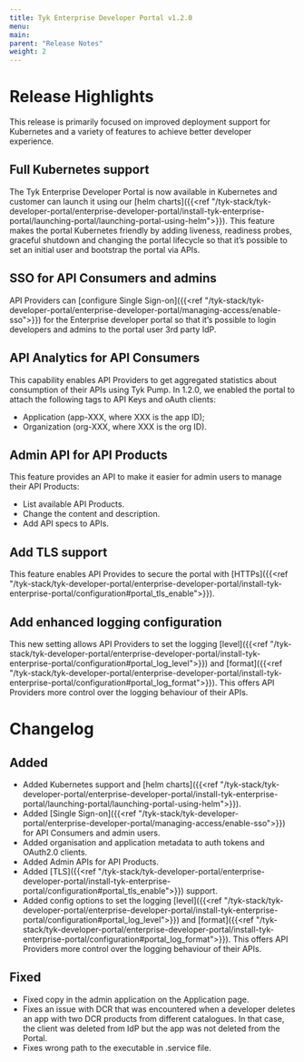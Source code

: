 ```yaml
---
title: Tyk Enterprise Developer Portal v1.2.0
menu:
main:
parent: "Release Notes"
weight: 2
---
```


# Release Highlights
This release is primarily focused on improved deployment support for Kubernetes and a variety of features to achieve better developer experience.

## Full Kubernetes support
The Tyk Enterprise Developer Portal is now available in Kubernetes and customer can launch it using our [helm charts]({{<ref "/tyk-stack/tyk-developer-portal/enterprise-developer-portal/install-tyk-enterprise-portal/launching-portal/launching-portal-using-helm">}}). This feature makes the portal Kubernetes friendly by adding liveness, readiness probes, graceful shutdown and changing the portal lifecycle so that it’s possible to set an initial user and bootstrap the portal via APIs.

## SSO for API Consumers and admins
API Providers can [configure Single Sign-on]({{<ref "/tyk-stack/tyk-developer-portal/enterprise-developer-portal/managing-access/enable-sso">}}) for the Enterprise developer portal so that it’s possible to login developers and admins to the portal user 3rd party IdP.

## API Analytics for API Consumers
This capability enables API Providers to get aggregated statistics about consumption of their APIs using Tyk Pump. In 1.2.0, we enabled the portal to attach the following tags to API Keys and oAuth clients:
- Application (app-XXX, where XXX is the app ID); 
- Organization (org-XXX, where XXX is the org ID).

## Admin API for API Products
This feature provides an API to make it easier for admin users to manage their API Products:
- List available API Products.
- Change the content and description.
- Add API specs to APIs.

## Add TLS support
This feature enables API Provides to secure the portal with [HTTPs]({{<ref "/tyk-stack/tyk-developer-portal/enterprise-developer-portal/install-tyk-enterprise-portal/configuration#portal_tls_enable">}}).

## Add enhanced logging configuration
This new setting allows API Providers to set the logging [level]({{<ref "/tyk-stack/tyk-developer-portal/enterprise-developer-portal/install-tyk-enterprise-portal/configuration#portal_log_level">}}) and [format]({{<ref "/tyk-stack/tyk-developer-portal/enterprise-developer-portal/install-tyk-enterprise-portal/configuration#portal_log_format">}}). This offers API Providers more control over the logging behaviour of their APIs.

# Changelog

## Added
- Added Kubernetes support and [helm charts]({{<ref "/tyk-stack/tyk-developer-portal/enterprise-developer-portal/install-tyk-enterprise-portal/launching-portal/launching-portal-using-helm">}}).
- Added [Single Sign-on]({{<ref "/tyk-stack/tyk-developer-portal/enterprise-developer-portal/managing-access/enable-sso">}}) for API Consumers and admin users.
- Added organisation and application metadata to auth tokens and OAuth2.0 clients.
- Added Admin APIs for API Products.
- Added [TLS]({{<ref "/tyk-stack/tyk-developer-portal/enterprise-developer-portal/install-tyk-enterprise-portal/configuration#portal_tls_enable">}}) support.
- Added config options to set the logging [level]({{<ref "/tyk-stack/tyk-developer-portal/enterprise-developer-portal/install-tyk-enterprise-portal/configuration#portal_log_level">}}) and [format]({{<ref "/tyk-stack/tyk-developer-portal/enterprise-developer-portal/install-tyk-enterprise-portal/configuration#portal_log_format">}}). This offers API Providers more control over the logging behaviour of their APIs.


## Fixed
- Fixed copy in the admin application on the Application page.
- Fixes an issue with DCR that was encountered when a developer deletes an app with two DCR products from different catalogues.  In that case, the client was deleted from IdP but the app was not deleted from the Portal.
- Fixes wrong path to the executable in .service file.